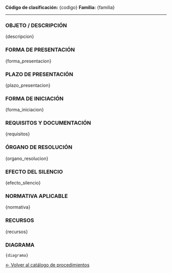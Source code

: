 
**Código de clasificación:** {codigo}
**Familia:** {familia}

---

### OBJETO / DESCRIPCIÓN

{descripcion}

### FORMA DE PRESENTACIÓN

{forma_presentacion}

### PLAZO DE PRESENTACIÓN

{plazo_presentacion}

### FORMA DE INICIACIÓN

{forma_iniciacion}

### REQUISITOS Y DOCUMENTACIÓN

{requisitos}

### ÓRGANO DE RESOLUCIÓN

{organo_resolucion}

### EFECTO DEL SILENCIO

{efecto_silencio}

### NORMATIVA APLICABLE

{normativa}

### RECURSOS

{recursos}

### DIAGRAMA

```mermaid
{diagrama}
```

[← Volver al catálogo de procedimientos](../buscador.md)